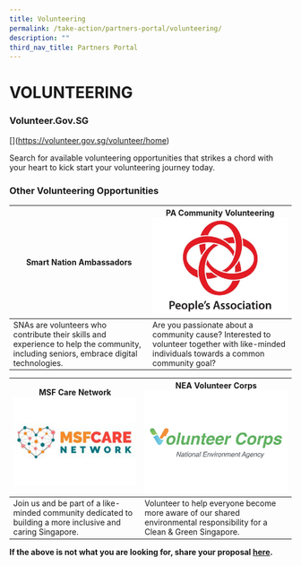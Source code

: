 ```yaml
---
title: Volunteering
permalink: /take-action/partners-portal/volunteering/
description: ""
third_nav_title: Partners Portal
---
```

# VOLUNTEERING

### Volunteer.Gov.SG

[[](/images/Opportunities/volunteersg_422x304.jpg)](https://volunteer.gov.sg/volunteer/home)

Search for available volunteering opportunities that strikes a chord with your heart to kick start your volunteering journey today.



### Other Volunteering Opportunities

| Smart Nation Ambassadors | PA Community Volunteering![](/images/Opportunities/pa-logo_422x304.jpg) |
| --- | - | 
| SNAs are volunteers who contribute their skills and experience to help the community, including seniors, embrace digital technologies.| Are you passionate about a community cause? Interested to volunteer together with like-minded individuals towards a common community goal?| 

| MSF Care Network![](/images/Opportunities/msf-care-network_422x304.jpg) | NEA Volunteer Corps![](/images/Opportunities/volunter-corps_422x304.jpg)|
| --- | - | 
| Join us and be part of a like-minded community dedicated to building a more inclusive and caring Singapore.| Volunteer to help everyone become more aware of our shared environmental responsibility for a Clean & Green Singapore.|



**If the above is not what you are looking for, share your proposal [here](https://go.gov.sg/sgpostageform).**